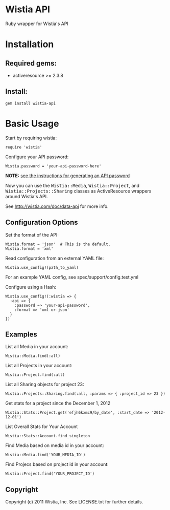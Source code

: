 Wistia API
==========

Ruby wrapper for Wistia's API

# Installation

## Required gems:

* activeresource >= 2.3.8

## Install:

    gem install wistia-api

# Basic Usage

Start by requiring wistia:

    require 'wistia'

Configure your API password:

    Wistia.password = 'your-api-password-here'

**NOTE:** [see the instructions for generating an API password](http://wistia.com/doc/data-api#getting_started)

Now you can use the <tt>Wistia::Media</tt>, <tt>Wistia::Project</tt>, and <tt>Wistia::Projects::Sharing</tt> classes as ActiveResource wrappers around Wistia's API.

See http://wistia.com/doc/data-api for more info.

Configuration Options
---------------------

Set the format of the API:

    Wistia.format = 'json'  # This is the default.
    Wistia.format = 'xml'

Read configuration from an external YAML file:

    Wistia.use_config!(path_to_yaml)

For an example YAML config, see spec/support/config.test.yml

Configure using a Hash:

    Wistia.use_config!(:wistia => {
      :api => {
        :password => 'your-api-password',
        :format => 'xml-or-json'
      }
    })

Examples
--------

List all Media in your account:

    Wistia::Media.find(:all)

List all Projects in your account:

    Wistia::Project.find(:all)

List all Sharing objects for project 23:

    Wistia::Projects::Sharing.find(:all, :params => { :project_id => 23 })

Get stats for a project since the December 1, 2012

    Wistia::Stats::Project.get('efjh6kxmc9/by_date', :start_date => '2012-12-01')

List Overall Stats for Your Account

    Wistia::Stats::Account.find_singleton

Find Media based on media id in your account:

    Wistia::Media.find('YOUR_MEDIA_ID')
    
Find Projecs based on project id in your account:

    Wistia::Project.find('YOUR_PROJECT_ID')

Copyright
---------

Copyright (c) 2011 Wistia, Inc. See LICENSE.txt for
further details.
